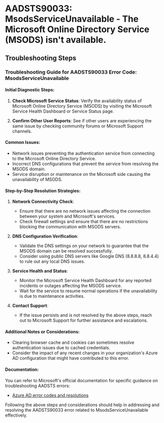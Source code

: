 # AADSTS90033: MsodsServiceUnavailable - The Microsoft Online Directory Service (MSODS) isn't available.


## Troubleshooting Steps
### Troubleshooting Guide for AADSTS90033 Error Code: MsodsServiceUnavailable

#### Initial Diagnostic Steps:
1. **Check Microsoft Service Status**: Verify the availability status of Microsoft Online Directory Service (MSODS) by visiting the Microsoft Service Health Dashboard or Service Status page.
   
2. **Confirm Other User Reports**: See if other users are experiencing the same issue by checking community forums or Microsoft Support channels.

#### Common Issues:
- Network issues preventing the authentication service from connecting to the Microsoft Online Directory Service.
- Incorrect DNS configurations that prevent the service from resolving the MSODS domain.
- Service disruption or maintenance on the Microsoft side causing the unavailability of MSODS.

#### Step-by-Step Resolution Strategies:
1. **Network Connectivity Check**:
   - Ensure that there are no network issues affecting the connection between your system and Microsoft's services.
   - Check firewall settings and ensure that there are no restrictions blocking the communication with MSODS servers.

2. **DNS Configuration Verification**:
   - Validate the DNS settings on your network to guarantee that the MSODS domain can be resolved successfully.
   - Consider using public DNS servers like Google DNS (8.8.8.8, 8.8.4.4) to rule out any local DNS issues.

3. **Service Health and Status**:
   - Monitor the Microsoft Service Health Dashboard for any reported incidents or outages affecting the MSODS service.
   - Wait for the service to resume normal operations if the unavailability is due to maintenance activities.

4. **Contact Support**:
   - If the issue persists and is not resolved by the above steps, reach out to Microsoft Support for further assistance and escalations.

#### Additional Notes or Considerations:
- Clearing browser cache and cookies can sometimes resolve authentication issues due to cached credentials.
- Consider the impact of any recent changes in your organization's Azure AD configuration that might have contributed to this error.

#### Documentation:
You can refer to Microsoft's official documentation for specific guidance on troubleshooting AADSTS errors:
- [Azure AD error codes and resolutions](https://docs.microsoft.com/en-us/azure/active-directory/develop/reference-aadsts-error-codes)

Following the above steps and considerations should help in addressing and resolving the AADSTS90033 error related to MsodsServiceUnavailable effectively.